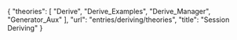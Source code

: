{
    "theories": [
        "Derive",
        "Derive_Examples",
        "Derive_Manager",
        "Generator_Aux"
    ],
    "url": "entries/deriving/theories",
    "title": "Session Deriving"
}